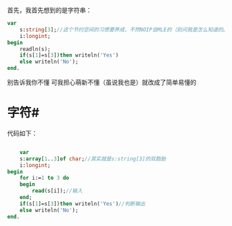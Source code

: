 首先，我首先想到的是字符串：
```pascal
var
    s:string[3];//这个节约空间的习惯要养成，不然NOIP会MLE的（别问我是怎么知道的…(:ｪ)|￣|＿）
    i:longint;
begin
    readln(s);
    if(s[1]=s[3])then writeln('Yes')
    else writeln('No'); 
end.

```
别告诉我你不懂
可我担心萌新不懂（虽说我也是）就改成了简单易懂的

# 字符# 
代码如下：
```pascal

    var
    s:array[1..3]of char;//其实就是s:string[3]的双胞胎
    i:longint;
begin
    for i:=1 to 3 do
    begin
        read(s[i]);//输入
    end;
    if(s[1]=s[3])then writeln('Yes')//判断输出
    else writeln('No'); 
end.

```